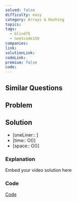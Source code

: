 ```yaml
---
solved: false
difficulty: easy
category: Arrays & Hashing
topics: 
tags:
  - blind75
  - neetcode150
companies: 
link: 
solutionLink: 
codeLink: 
premium: false
code:
---
```

## Similar Questions


## Problem


## Solution

- [oneLiner:: ]
- [time:: O()]
- [space:: O()]

### Explanation

Embed your video solution here

### Code

[Code]()
